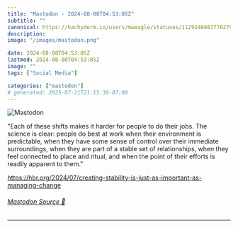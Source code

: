 ```yaml
---
title: "Mastodon - 2024-08-08T04:53:05Z"
subtitle: ""
canonical: https://hachyderm.io/users/mweagle/statuses/112924608777627960
description:
image: "/images/mastodon.png"

date: 2024-08-08T04:53:05Z
lastmod: 2024-08-08T04:53:05Z
image: ""
tags: ["Social Media"]

categories: ["mastodon"]
# generated: 2025-07-21T21:15:38-07:00
---
```

![Mastodon](/images/mastodon.png)

<p>&quot;Each of these shifts makes it harder for people to do their jobs. The science is clear: people do best at work when their environment is predictable, when they have some sense of control over their immediate surroundings, when they are part of a stable set of relationships, when they feel connected to place and ritual, and when the point of their efforts is readily apparent to them.&quot;</p><p><a href="https://hbr.org/2024/07/creating-stability-is-just-as-important-as-managing-change" target="_blank" rel="nofollow noopener noreferrer" translate="no"><span class="invisible">https://</span><span class="ellipsis">hbr.org/2024/07/creating-stabi</span><span class="invisible">lity-is-just-as-important-as-managing-change</span></a></p>


###### [Mastodon Source 🐘](https://hachyderm.io/@mweagle/112924608777627960)

___
